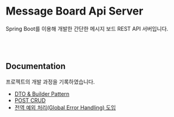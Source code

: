 # Message Board Api Server
Spring Boot를 이용해 개발한 간단한 메시지 보드 REST API 서버입니다.

<br>
<br>

## Documentation
프로젝트의 개발 과정을 기록하였습니다.

- [DTO & Builder Pattern](https://familiar-dragon-4ed.notion.site/DTO-Builder-Pattern-283bf88cd0f5802190abefb06e1338b4?source=copy_link)
- [POST CRUD](https://familiar-dragon-4ed.notion.site/POST-CRUD-283bf88cd0f580599171f759ee80ab9a?source=copy_link)
- [전역 예외 처리(Global Error Handling) 도입](https://familiar-dragon-4ed.notion.site/Global-Error-Handling-285bf88cd0f58053b7d7dbcfaccdbc59?source=copy_link)
